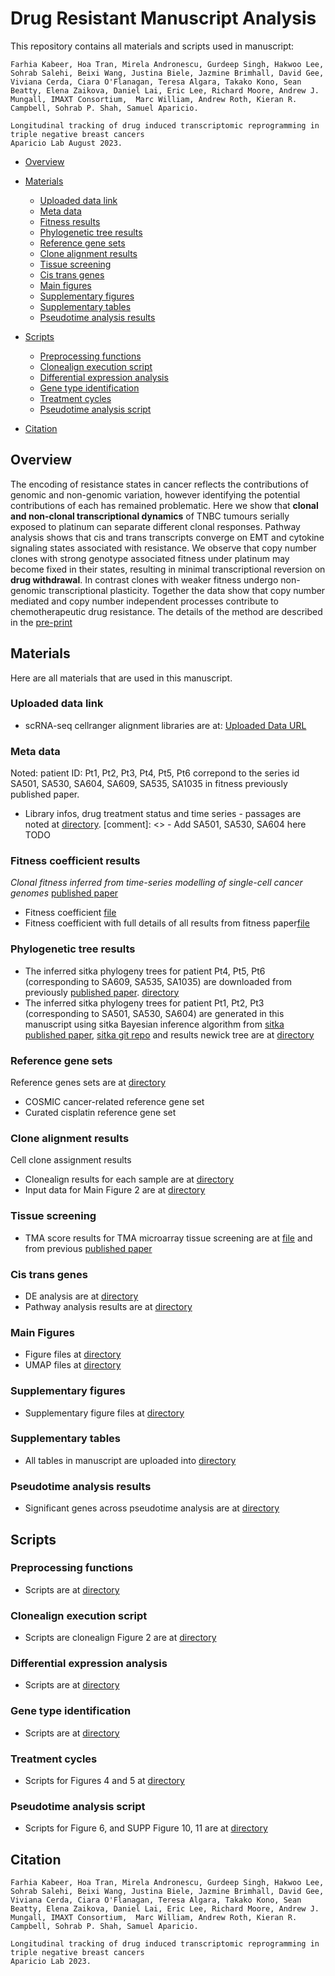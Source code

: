 
# Drug Resistant Manuscript Analysis

This repository contains all materials and scripts used in manuscript: 
```
Farhia Kabeer, Hoa Tran, Mirela Andronescu, Gurdeep Singh, Hakwoo Lee, Sohrab Salehi, Beixi Wang, Justina Biele, Jazmine Brimhall, David Gee, Viviana Cerda, Ciara O'Flanagan, Teresa Algara, Takako Kono, Sean Beatty, Elena Zaikova, Daniel Lai, Eric Lee, Richard Moore, Andrew J. Mungall, IMAXT Consortium,  Marc William, Andrew Roth, Kieran R. Campbell, Sohrab P. Shah, Samuel Aparicio.

Longitudinal tracking of drug induced transcriptomic reprogramming in triple negative breast cancers
Aparicio Lab August 2023. 

```

- [Overview](#overview)
- [Materials](#materials)
  - [Uploaded data link](#uploaded-data-link)
  - [Meta data](#meta-data)
  - [Fitness results](#fitness-coefficient-results)
  - [Phylogenetic tree results](#phylogenetic-tree-results)
  - [Reference gene sets](#reference-gene-sets)
  - [Clone alignment results](#clone-alignment-results)
  - [Tissue screening](#tissue-screening)
  - [Cis trans genes](#cis-trans-genes)
  - [Main figures](#main-figures)
  - [Supplementary figures](#supplementary-figures)
  - [Supplementary tables](#supplementary-tables)
  - [Pseudotime analysis results](#pseudotime-analysis-results)
 
- [Scripts](#scripts)
  - [Preprocessing functions](#preprocessing-functions)
  - [Clonealign execution script](#clonealign-execution-script)
  - [Differential expression analysis](#differential-expression-analysis)
  - [Gene type identification](#gene-type-identification)
  - [Treatment cycles](#treatment-cycles)
  - [Pseudotime analysis script](#pseudotime-analysis-script)
- [Citation](#citation)


## Overview

The encoding of resistance states in cancer reflects the contributions of genomic and non-genomic variation, however identifying the potential contributions of each has remained problematic. Here we show that **clonal and non-clonal transcriptional dynamics** of TNBC tumours serially exposed to platinum can separate different clonal responses. Pathway analysis shows that cis and trans transcripts converge on EMT and cytokine signaling states associated with resistance. We observe that copy number clones with strong genotype associated fitness under platinum may become fixed in their states, resulting in minimal transcriptional reversion on **drug withdrawal**. In contrast clones with weaker fitness undergo non-genomic transcriptional plasticity. Together the data show that copy number mediated and copy number independent processes contribute to chemotherapeutic drug resistance.
The details of the method are described in the [pre-print](https://www.biorxiv.org/content/uploadme_TODO) 



## Materials
Here are all materials that are used in this manuscript. 

### Uploaded data link
- scRNA-seq cellranger alignment libraries are at: [Uploaded Data URL](https://ega-archive.org/studies/EGAS00001007242)


### Meta data
Noted: patient ID: Pt1, Pt2, Pt3, Pt4, Pt5, Pt6 correpond to the series id SA501, SA530, SA604, SA609, SA535, SA1035 in fitness previously published paper. 
- Library infos, drug treatment status and time series - passages are noted at [directory](https://github.com/molonc/drug_resistant_material/tree/main/materials/metadata_drug_resistance/). 
[comment]: <> - Add SA501, SA530, SA604 here TODO


### Fitness coefficient results
*Clonal fitness inferred from time-series modelling of single-cell cancer genomes* [published paper](http://dx.doi.org/10.1038/s41586-021-03648-3)

- Fitness coefficient [file](https://github.com/molonc/drug_resistant_material/tree/main/materials/fitness_paper_DLP/SUPP_Table2_fitness_coefficients.csv.gz)
- Fitness coefficient with full details of all results from fitness paper[file](https://github.com/molonc/drug_resistant_material/tree/main/materials/fitness_paper_DLP/master_file_fitness_materials_373358_2_data_set_3595534_qnqbt5_results.xlsx)


### Phylogenetic tree results

- The inferred sitka phylogeny trees for patient Pt4, Pt5, Pt6 (corresponding to SA609, SA535, SA1035) are downloaded from previously [published paper](http://dx.doi.org/10.1038/s41586-021-03648-3). [directory](https://github.com/molonc/drug_resistant_material/tree/main/materials/fitness_paper_DLP/)
- The inferred sitka phylogeny trees for patient Pt1, Pt2, Pt3 (corresponding to SA501, SA530, SA604) are generated in this manuscript using sitka Bayesian inference algorithm from [sitka published paper](https://peercommunityjournal.org/articles/10.24072/pcjournal.292/), [sitka git repo](https://github.com/UBC-Stat-ML/sitkatree/) and results newick tree are at [directory](https://github.com/molonc/drug_resistant_material/tree/main/materials/fitness_paper_DLP/)


### Reference gene sets
Reference genes sets are at [directory](https://github.com/molonc/drug_resistant_material/tree/main/materials/biodatabase/)
- COSMIC cancer-related reference gene set
- Curated cisplatin reference gene set 


### Clone alignment results
Cell clone assignment results
- Clonealign results for each sample are at [directory](https://github.com/molonc/drug_resistant_material/tree/main/materials/clonealign_results/clonealign/)
- Input data for Main Figure 2 are at [directory](https://github.com/molonc/drug_resistant_material/tree/main/materials/clonealign_plot)

### Tissue screening
- TMA score results for TMA microarray tissue screening are at [file](https://github.com/molonc/drug_resistant_material/blob/main/materials/metadata_drug_resistance/TMA20-001%20TMA_FK3%20with%20scores.xls) and from previous [published paper](http://dx.doi.org/10.1038/s41586-021-03648-3)

### Cis trans genes 
- DE analysis are at [directory](https://github.com/molonc/drug_resistant_material/tree/main/materials/cis_trans/) 
- Pathway analysis results are at [directory](https://github.com/molonc/drug_resistant_material/tree/main/materials/pathway)

### Main Figures 
- Figure files at [directory](https://github.com/molonc/drug_resistant_material/tree/main/materials/main_figures/) 
- UMAP files at [directory](https://github.com/molonc/drug_resistant_material/tree/main/materials/umap_figs/) 

### Supplementary figures 
- Supplementary figure files at [directory](https://github.com/molonc/drug_resistant_material/tree/main/materials/supplementary_figures/) 

### Supplementary tables
- All tables in manuscript are uploaded into [directory](https://github.com/molonc/drug_resistant_material/tree/main/materials/supplementary_tables/) 

### Pseudotime analysis results
- Significant genes across pseudotime analysis are at [directory](https://github.com/molonc/drug_resistant_material/tree/main/materials/trajectory_genes/)


## Scripts

### Preprocessing functions
- Scripts are at [directory](https://github.com/molonc/drug_resistant_material/tree/main/scripts/pipeline/utils/)

### Clonealign execution script 
- Scripts are clonealign Figure 2 are at [directory](https://github.com/molonc/drug_resistant_material/tree/main/scripts/)
### Differential expression analysis
- Scripts are at [directory](https://github.com/molonc/drug_resistant_material/tree/main/scripts/de_edgeR/)
### Gene type identification
- Scripts are at [directory](https://github.com/molonc/drug_resistant_material/tree/main/scripts/cis_trans/)
### Treatment cycles
- Scripts for Figures 4 and 5 at [directory](https://github.com/molonc/drug_resistant_material/tree/main/scripts/treatment_cycles/)
### Pseudotime analysis script
- Scripts for Figure 6, and SUPP Figure 10, 11 are at [directory](https://github.com/molonc/drug_resistant_material/tree/main/scripts/trajectory_analysis/)



## Citation
```
Farhia Kabeer, Hoa Tran, Mirela Andronescu, Gurdeep Singh, Hakwoo Lee, Sohrab Salehi, Beixi Wang, Justina Biele, Jazmine Brimhall, David Gee, Viviana Cerda, Ciara O'Flanagan, Teresa Algara, Takako Kono, Sean Beatty, Elena Zaikova, Daniel Lai, Eric Lee, Richard Moore, Andrew J. Mungall, IMAXT Consortium,  Marc William, Andrew Roth, Kieran R. Campbell, Sohrab P. Shah, Samuel Aparicio.

Longitudinal tracking of drug induced transcriptomic reprogramming in triple negative breast cancers
Aparicio Lab 2023. 

```


